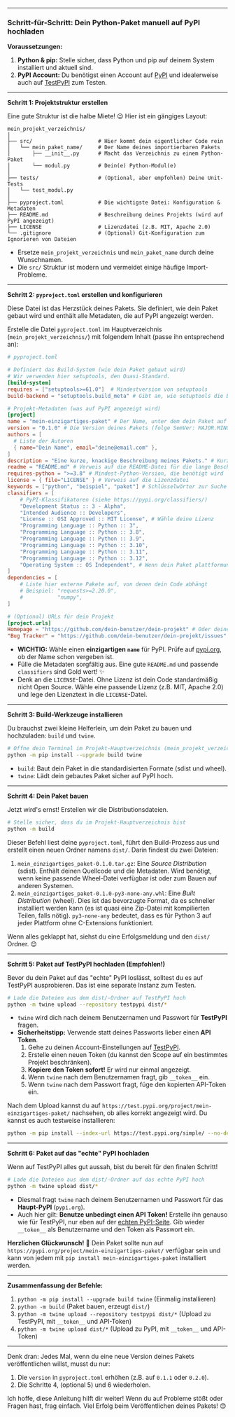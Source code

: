 
-----

### Schritt-für-Schritt: Dein Python-Paket manuell auf PyPI hochladen

**Voraussetzungen:**

1.  **Python & pip:** Stelle sicher, dass Python und pip auf deinem System installiert und aktuell sind.
2.  **PyPI Account:** Du benötigst einen Account auf [PyPI](https://pypi.org/) und idealerweise auch auf [TestPyPI](https://test.pypi.org/) zum Testen.

-----

**Schritt 1: Projektstruktur erstellen**

Eine gute Struktur ist die halbe Miete\! 😉 Hier ist ein gängiges Layout:

```
mein_projekt_verzeichnis/
│
├── src/                     # Hier kommt dein eigentlicher Code rein
│   └── mein_paket_name/     # Der Name deines importierbaren Pakets
│       ├── __init__.py      # Macht das Verzeichnis zu einem Python-Paket
│       └── modul.py         # Dein(e) Python-Modul(e)
│
├── tests/                   # (Optional, aber empfohlen) Deine Unit-Tests
│   └── test_modul.py
│
├── pyproject.toml           # Die wichtigste Datei: Konfiguration & Metadaten
├── README.md                # Beschreibung deines Projekts (wird auf PyPI angezeigt)
├── LICENSE                  # Lizenzdatei (z.B. MIT, Apache 2.0)
└── .gitignore               # (Optional) Git-Konfiguration zum Ignorieren von Dateien
```

  * Ersetze `mein_projekt_verzeichnis` und `mein_paket_name` durch deine Wunschnamen.
  * Die `src/` Struktur ist modern und vermeidet einige häufige Import-Probleme.

-----

**Schritt 2: `pyproject.toml` erstellen und konfigurieren**

Diese Datei ist das Herzstück deines Pakets. Sie definiert, wie dein Paket gebaut wird und enthält alle Metadaten, die auf PyPI angezeigt werden.

Erstelle die Datei `pyproject.toml` im Hauptverzeichnis (`mein_projekt_verzeichnis/`) mit folgendem Inhalt (passe ihn entsprechend an):

```toml
# pyproject.toml

# Definiert das Build-System (wie dein Paket gebaut wird)
# Wir verwenden hier setuptools, den Quasi-Standard.
[build-system]
requires = ["setuptools>=61.0"]  # Mindestversion von setuptools
build-backend = "setuptools.build_meta" # Gibt an, wie setuptools die Builds durchführt

# Projekt-Metadaten (was auf PyPI angezeigt wird)
[project]
name = "mein-einzigartiges-paket" # Der Name, unter dem dein Paket auf PyPI gefunden wird (muss einzigartig sein!)
version = "0.1.0" # Die Version deines Pakets (folge SemVer: MAJOR.MINOR.PATCH)
authors = [
  # Liste der Autoren
  { name="Dein Name", email="deine@email.com" },
]
description = "Eine kurze, knackige Beschreibung meines Pakets." # Kurzbeschreibung
readme = "README.md" # Verweis auf die README-Datei für die lange Beschreibung
requires-python = ">=3.8" # Mindest-Python-Version, die benötigt wird
license = { file="LICENSE" } # Verweis auf die Lizenzdatei
keywords = ["python", "beispiel", "paket"] # Schlüsselwörter zur Suche auf PyPI
classifiers = [
    # PyPI-Klassifikatoren (siehe https://pypi.org/classifiers/)
    "Development Status :: 3 - Alpha",
    "Intended Audience :: Developers",
    "License :: OSI Approved :: MIT License", # Wähle deine Lizenz
    "Programming Language :: Python :: 3",
    "Programming Language :: Python :: 3.8",
    "Programming Language :: Python :: 3.9",
    "Programming Language :: Python :: 3.10",
    "Programming Language :: Python :: 3.11",
    "Programming Language :: Python :: 3.12",
    "Operating System :: OS Independent", # Wenn dein Paket plattformunabhängig ist
]
dependencies = [
    # Liste hier externe Pakete auf, von denen dein Code abhängt
    # Beispiel: "requests>=2.20.0",
    #           "numpy",
]

# (Optional) URLs für dein Projekt
[project.urls]
Homepage = "https://github.com/dein-benutzer/dein-projekt" # Oder deine Website
"Bug Tracker" = "https://github.com/dein-benutzer/dein-projekt/issues"
```

  * **WICHTIG:** Wähle einen **einzigartigen `name`** für PyPI. Prüfe auf [pypi.org](https://pypi.org/), ob der Name schon vergeben ist.
  * Fülle die Metadaten sorgfältig aus. Eine gute `README.md` und passende `classifiers` sind Gold wert\! ✨
  * Denk an die `LICENSE`-Datei. Ohne Lizenz ist dein Code standardmäßig nicht Open Source. Wähle eine passende Lizenz (z.B. MIT, Apache 2.0) und lege den Lizenztext in die `LICENSE`-Datei.

-----

**Schritt 3: Build-Werkzeuge installieren**

Du brauchst zwei kleine Helferlein, um dein Paket zu bauen und hochzuladen: `build` und `twine`.

```bash
# Öffne dein Terminal im Projekt-Hauptverzeichnis (mein_projekt_verzeichnis/)
python -m pip install --upgrade build twine
```

  * `build`: Baut dein Paket in die standardisierten Formate (sdist und wheel).
  * `twine`: Lädt dein gebautes Paket sicher auf PyPI hoch.

-----

**Schritt 4: Dein Paket bauen**

Jetzt wird's ernst\! Erstellen wir die Distributionsdateien.

```bash
# Stelle sicher, dass du im Projekt-Hauptverzeichnis bist
python -m build
```

Dieser Befehl liest deine `pyproject.toml`, führt den Build-Prozess aus und erstellt einen neuen Ordner namens `dist/`. Darin findest du zwei Dateien:

1.  `mein_einzigartiges_paket-0.1.0.tar.gz`: Eine *Source Distribution* (sdist). Enthält deinen Quellcode und die Metadaten. Wird benötigt, wenn keine passende Wheel-Datei verfügbar ist oder zum Bauen auf anderen Systemen.
2.  `mein_einzigartiges_paket-0.1.0-py3-none-any.whl`: Eine *Built Distribution* (wheel). Dies ist das bevorzugte Format, da es schneller installiert werden kann (es ist quasi eine Zip-Datei mit kompilierten Teilen, falls nötig). `py3-none-any` bedeutet, dass es für Python 3 auf jeder Plattform ohne C-Extensions funktioniert.

Wenn alles geklappt hat, siehst du eine Erfolgsmeldung und den `dist/` Ordner. 😊

-----

**Schritt 5: Paket auf TestPyPI hochladen (Empfohlen\!)**

Bevor du dein Paket auf das "echte" PyPI loslässt, solltest du es auf TestPyPI ausprobieren. Das ist eine separate Instanz zum Testen.

```bash
# Lade die Dateien aus dem dist/-Ordner auf TestPyPI hoch
python -m twine upload --repository testpypi dist/*
```

  * `twine` wird dich nach deinem Benutzernamen und Passwort für **TestPyPI** fragen.
  * **Sicherheitstipp:** Verwende statt deines Passworts lieber einen **API Token**.
    1.  Gehe zu deinen Account-Einstellungen auf [TestPyPI](https://www.google.com/search?q=https://test.pypi.org/manage/account/%23api-tokens).
    2.  Erstelle einen neuen Token (du kannst den Scope auf ein bestimmtes Projekt beschränken).
    3.  **Kopiere den Token sofort\!** Er wird nur einmal angezeigt.
    4.  Wenn `twine` nach dem Benutzernamen fragt, gib `__token__` ein.
    5.  Wenn `twine` nach dem Passwort fragt, füge den kopierten API-Token ein.

Nach dem Upload kannst du auf `https://test.pypi.org/project/mein-einzigartiges-paket/` nachsehen, ob alles korrekt angezeigt wird. Du kannst es auch testweise installieren:

```bash
python -m pip install --index-url https://test.pypi.org/simple/ --no-deps mein-einzigartiges-paket
```

-----

**Schritt 6: Paket auf das "echte" PyPI hochladen**

Wenn auf TestPyPI alles gut aussah, bist du bereit für den finalen Schritt\!

```bash
# Lade die Dateien aus dem dist/-Ordner auf das echte PyPI hoch
python -m twine upload dist/*
```

  * Diesmal fragt `twine` nach deinem Benutzernamen und Passwort für das **Haupt-PyPI** (`pypi.org`).
  * Auch hier gilt: **Benutze unbedingt einen API Token\!** Erstelle ihn genauso wie für TestPyPI, nur eben auf der [echten PyPI-Seite](https://www.google.com/search?q=https://pypi.org/manage/account/%23api-tokens). Gib wieder `__token__` als Benutzername und den Token als Passwort ein.

**Herzlichen Glückwunsch\!** 🎉 Dein Paket sollte nun auf `https://pypi.org/project/mein-einzigartiges-paket/` verfügbar sein und kann von jedem mit `pip install mein-einzigartiges-paket` installiert werden.

-----

**Zusammenfassung der Befehle:**

1.  `python -m pip install --upgrade build twine` (Einmalig installieren)
2.  `python -m build` (Paket bauen, erzeugt `dist/`)
3.  `python -m twine upload --repository testpypi dist/*` (Upload zu TestPyPI, mit `__token__` und API-Token)
4.  `python -m twine upload dist/*` (Upload zu PyPI, mit `__token__` und API-Token)

-----

Denk dran: Jedes Mal, wenn du eine neue Version deines Pakets veröffentlichen willst, musst du nur:

1.  Die `version` in `pyproject.toml` erhöhen (z.B. auf `0.1.1` oder `0.2.0`).
2.  Die Schritte 4, (optional 5) und 6 wiederholen.

Ich hoffe, diese Anleitung hilft dir weiter\! Wenn du auf Probleme stößt oder Fragen hast, frag einfach. Viel Erfolg beim Veröffentlichen deines Pakets\! 😊